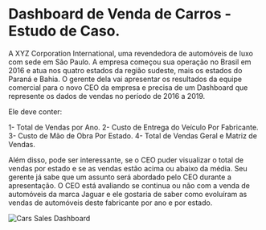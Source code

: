# Dashboard de Venda de Carros - Estudo de Caso.

A XYZ Corporation International, uma revendedora de automóveis de luxo com sede em São Paulo. 
A empresa começou sua operação no Brasil em 2016 e atua nos quatro estados da região sudeste, mais os estados do Paraná e Bahia.
O gerente dela vai apresentar os resultados da equipe comercial para o novo CEO da empresa e precisa de um Dashboard que represente os dados de vendas 
no período de 2016 a 2019.

Ele deve conter:

1- Total de Vendas por Ano.
2- Custo de Entrega do Veículo Por Fabricante.
3- Custo de Mão de Obra Por Estado.
4- Total de Vendas Geral e Matriz de Vendas.

Além disso, pode ser interessante, se o CEO puder visualizar o total de vendas por estado 
e se as vendas estão acima ou abaixo da média. Seu gerente já sabe que um assunto será 
abordado pelo CEO durante a apresentação. O CEO está avaliando se continua ou não com a 
venda de automóveis da marca Jaguar e ele gostaria de saber como evoluíram as vendas de 
automóveis deste fabricante por ano e por estado.

![Cars Sales Dashboard](https://user-images.githubusercontent.com/98422036/180902647-47c779bf-ae82-4229-9260-8e8e1371614e.png)

